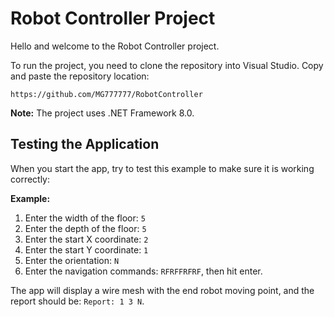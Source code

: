 # Robot Controller Project

Hello and welcome to the Robot Controller project.

To run the project, you need to clone the repository into Visual Studio. Copy and paste the repository location:

`https://github.com/MG777777/RobotController`

**Note:** The project uses .NET Framework 8.0.

## Testing the Application

When you start the app, try to test this example to make sure it is working correctly:

**Example:**
1. Enter the width of the floor: `5`
2. Enter the depth of the floor: `5`
3. Enter the start X coordinate: `2`
4. Enter the start Y coordinate: `1`
5. Enter the orientation: `N`
6. Enter the navigation commands: `RFRFFRFRF`, then hit enter.

The app will display a wire mesh with the end robot moving point, and the report should be: `Report: 1 3 N`.
